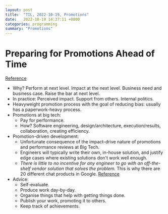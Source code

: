 ```yaml
---
layout: post
title:  "TIL, 2022-10-19, Promotions"
date:   2022-10-19 14:37:11 +0800
categories: programming
summary: "Promotions"
---
```


# Preparing for Promotions Ahead of Time
[Reference](https://newsletter.pragmaticengineer.com/p/preparing-for-promotions)

- Why? Perform at next level. Impact at the next level. Business need and business case. Raise the bar at next level.
- In practice: Perceived impact. Support from others. Internal politics.
- Heavyweight promotion process with the goal of reducing bias: usually has a paperwork-heavy process.
- Promotions at big tech:
  - Pay for performance.
  - How? Software engineering, design/architecture, execution/results, collaboration, creating efficiency.
- Promotion-driven development:
  - Unfortunate consequence of the impact-drive nature of promotions and performance reviews at Big Tech.
  - Engineers will typically write their own, in-house solution, and justify edge cases where existing solutions don't work well enough.
  - *There is little to no incentive for any engineer to go with an off-the-shelf vendor solution that solves the problem.* This is why there are 20 different chat products in Google. [Reference](https://arstechnica.com/gadgets/2021/08/a-decade-and-a-half-of-instability-the-history-of-google-messaging-apps/)
- Advice:
  - Self-evaluate.
  - Produce work day-by-day.
  - Organise things that help with getting things done.
  - Publish your work, promoting it to others.
  - Keep track of achievements.

